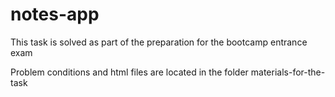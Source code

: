 # notes-app
This task is solved as part of the preparation for the bootcamp entrance exam 

Problem conditions and html files are located in the folder materials-for-the-task
